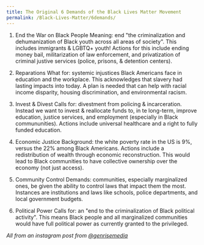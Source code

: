 ```yaml
---
title: The Original 6 Demands of the Black Lives Matter Movement
permalink: /Black-Lives-Matter/6demands/
---
```


1. End the War on Black People
Meaning: end "the criminalization and dehumanization of Black youth across all areas of society". This includes immigrants & LGBTQ+ youth!
Actions for this include ending money bail, militarization of law enforcement, and privatization of criminal justive services (police, prisons, & detention centers).

2. Reparations
What for: systemic injustices Black Americans face in education and the workplace. This acknowledges that slavery had lasting impacts into today. A plan is needed that can help with racial income disparity, housing discrimination, and environmental racism.

3. Invest & Divest
Calls for: divestment from policing & incarceration. Instead we want to invest & reallocate funds to, in te long-term, improve education, justice services, and employment (especially in Black commununities). Actions include universal healthcare and a right to fully funded education.

4. Economic Justice
Background: the white poverty rate in the US is 9%, versus the 22% among Black Americans. Actions include a redistribution of wealth through economic reconstruction. This would lead to Black communities to have collective ownership over the economy (not just access).

5. Community Control
Demands: communities, especially marginalized ones, be given the ability to control laws that impact them the most. Instances are institutions and laws like schools, police departments, and local government budgets.

6. Political Power
Calls for: an "end to the criminalization of Black political activity". This means Black people and all marginalized communities would have full political power as currently granted to the privileged.

*All from an instagram post from [@genrisemedia](https://www.instagram.com/genrisemedia/)*